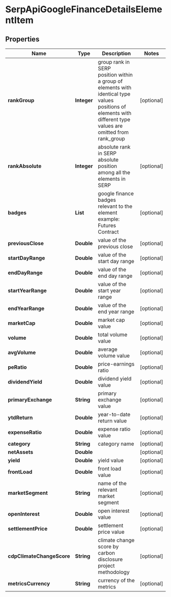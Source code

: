 # SerpApiGoogleFinanceDetailsElementItem


## Properties

| Name | Type | Description | Notes |
|------------ | ------------- | ------------- | -------------|
**rankGroup** | **Integer** | group rank in SERP<br>position within a group of elements with identical type values<br>positions of elements with different type values are omitted from rank_group |[optional]|
**rankAbsolute** | **Integer** | absolute rank in SERP<br>absolute position among all the elements in SERP |[optional]|
**badges** | **List<String>** | google finance badges relevant to the element<br>example: Futures Contract |[optional]|
**previousClose** | **Double** | value of the previous close |[optional]|
**startDayRange** | **Double** | value of the start day range |[optional]|
**endDayRange** | **Double** | value of the end day range |[optional]|
**startYearRange** | **Double** | value of the start year range |[optional]|
**endYearRange** | **Double** | value of the end year range |[optional]|
**marketCap** | **Double** | market cap value |[optional]|
**volume** | **Double** | total volume value |[optional]|
**avgVolume** | **Double** | average volume value |[optional]|
**peRatio** | **Double** | price-earnings ratio |[optional]|
**dividendYield** | **Double** | dividend yield value |[optional]|
**primaryExchange** | **String** | primary exchange value |[optional]|
**ytdReturn** | **Double** | year-to-date return value |[optional]|
**expenseRatio** | **Double** | expense ratio value |[optional]|
**category** | **String** | category name |[optional]|
**netAssets** | **Double** |  |[optional]|
**yield** | **Double** | yield value |[optional]|
**frontLoad** | **Double** | front load value |[optional]|
**marketSegment** | **String** | name of the relevant market segment |[optional]|
**openInterest** | **Double** | open interest value |[optional]|
**settlementPrice** | **Double** | settlement price value |[optional]|
**cdpClimateChangeScore** | **String** | climate change score by carbon disclosure project methodology |[optional]|
**metricsCurrency** | **String** | currency of the metrics |[optional]|